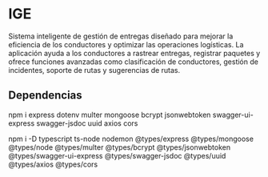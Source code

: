 # IGE
Sistema inteligente de gestión de entregas diseñado para mejorar la eficiencia de los conductores y optimizar las operaciones logísticas. La aplicación ayuda a los conductores a rastrear entregas, registrar paquetes y ofrece funciones avanzadas como clasificación de conductores, gestión de incidentes, soporte de rutas y sugerencias de rutas.

## Dependencias
npm i express dotenv multer mongoose bcrypt jsonwebtoken swagger-ui-express swagger-jsdoc uuid axios cors

npm i -D typescript ts-node nodemon @types/express @types/mongoose @types/node @types/multer @types/bcrypt @types/jsonwebtoken @types/swagger-ui-express @types/swagger-jsdoc @types/uuid @types/axios @types/cors